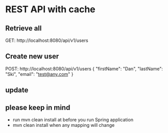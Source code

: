 # REST API with cache

## Retrieve all
GET: http://localhost:8080/api/v1/users
## Create new user
POST: http://localhost:8080/api/v1/users
{
	"firstName": "Dan",
	"lastName": "Ski",
	"email": "test@any.com"
}
## update

## please keep in mind
- run mvn clean install at before you run Spring application
- mvn clean install when any mapping will change